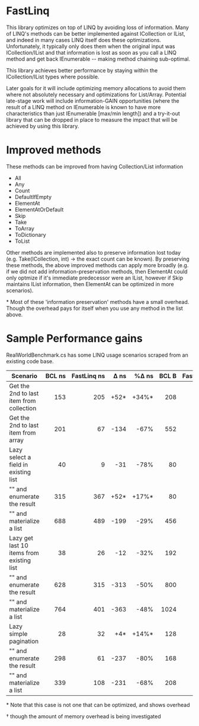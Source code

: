 # FastLinq

This library optimizes on top of LINQ by avoiding loss of information. Many of LINQ's methods can be better implemented against ICollection or IList, and indeed in many cases LINQ itself does these optimizations. Unfortunately, it typically only does them when the original input was ICollection/IList and that information is lost as soon as you call a LINQ method and get back IEnumerable -- making method chaining sub-optimal.

This library achieves better performance by staying within the ICollection/IList types where possible.

Later goals for it will include optimizing memory allocations to avoid them where not absolutely necessary and optimizations for List/Array. Potential late-stage work will include information-GAIN opportunities (where the result of a LINQ method on IEnumerable is known to have more characteristics than just IEnumerable \[max/min length\]) and a try-it-out library that can be dropped in place to measure the impact that will be achieved by using this library.

# Improved methods

These methods can be improved from having Collection/List information
* All
* Any
* Count
* DefaultIfEmpty
* ElementAt
* ElementAtOrDefault
* Skip
* Take
* ToArray
* ToDictionary
* ToList

Other methods are implemented also to preserve information lost today (e.g. Take(ICollection, int) -> the exact count can be known). By preserving these methods, the above improved methods can apply more broadly (e.g. if we did not add information-preservation methods, then ElementAt could only optmize if it's immediate predecessor were an IList, however if Skip maintains IList information, then ElementAt can be optimized in more scenarios).

&#42; Most of these 'information preservation' methods have a small overhead. Though the overhead pays for itself when you use any method in the list above.

# Sample Performance gains

RealWorldBenchmark.cs has some LINQ usage scenarios scraped from an existing code base.

Scenario | BCL&nbsp;ns | FastLinq&nbsp;ns | Δ&nbsp;ns | %Δ&nbsp;ns | BCL&nbsp;B | FastLinq&nbsp;B | Δ&nbsp;B | %Δ&nbsp;B |
---------|-------:|------------:|-----:|------:|------:|-----------:|---:|-----:|
Get the 2nd to last item from collection|153|205|+52*|+34%*|208|272|+64|+31%†|
Get the 2nd to last item from array|201|67|-134|-67%|552|56|-496|-90%|
Lazy select a field in existing list|40|9|-31|-78%|80|32|-48|-60%|
"" and enumerate the result|315|367|+52*|+17%*|80|80|0|0%|
"" and materialize a list|688|489|-199|-29%|456|248|-208|-46%|
Lazy get last 10 items from existing list|38|26|-12|-32%|192|80|-112|-58%|
"" and enumerate the result|628|315|-313|-50%|800|120|-680|-85%|
"" and materialize a list|764|401|-363|-48%|1024|224|-800|-78%|
Lazy simple pagination|28|32|+4*|+14%*|128|64|-64|-50%|
"" and enumerate the result|298|61|-237|-80%|168|112|-56|-33%|
"" and materialize a list|339|108|-231|-68%|208|152|-56|-27%|

&#42; Note that this case is not one that can be optimized, and shows overhead

† though the amount of memory overhead is being investigated
